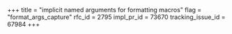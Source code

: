 +++
title = "implicit named arguments for formatting macros"
flag = "format_args_capture"
rfc_id = 2795
impl_pr_id = 73670
tracking_issue_id = 67984
+++
